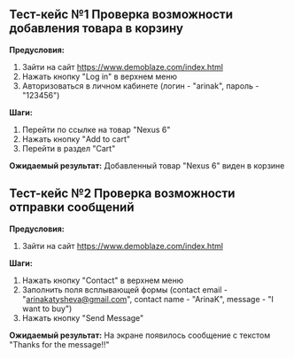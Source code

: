 ## Тест-кейс №1 Проверка возможности добавления товара в корзину

**Предусловия:**
1. Зайти на сайт https://www.demoblaze.com/index.html
2. Нажать кнопку "Log in" в верхнем меню
3. Авторизоваться в личном кабинете
   (логин - "arinak", 
   пароль - "123456")

**Шаги:**
1. Перейти по ссылке на товар "Nexus 6"
2. Нажать кнопку "Add to cart"
3. Перейти в раздел "Cart"

**Ожидаемый результат:**
Добавленный товар "Nexus 6" виден в корзине

## Тест-кейс №2 Проверка возможности отправки сообщений

**Предусловия:**
1. Зайти на сайт https://www.demoblaze.com/index.html

**Шаги:**
1. Нажать кнопку "Contact" в верхнем меню
2. Заполнить поля всплывающей формы
   (contact email - "arinakatysheva@gmail.com", 
   contact name - "ArinaK", 
   message - "I want to buy")
3. Нажать кнопку "Send Message"

**Ожидаемый результат:**
На экране появилось сообщение с текстом "Thanks for the message!!"


